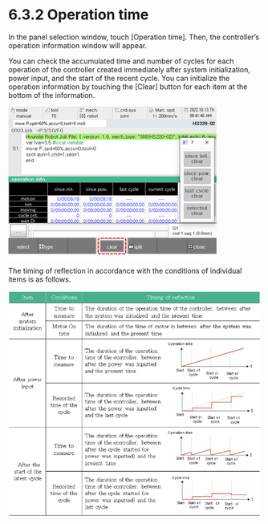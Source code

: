 ﻿# 6.3.2 Operation time

In the panel selection window, touch \[Operation time\]. Then, the controller’s operation information window will appear.

You can check the accumulated time and number of cycles for each operation of the controller created immediately after system initialization, power input, and the start of the recent cycle. You can initialize the operation information by touching the \[Clear\] button for each item at the bottom of the information.

![Figure 41 Operation information](../../_assets/tp630/pane-operating_eng.png)



The timing of reflection in accordance with the conditions of individual items is as follows.

![](../../_assets/image_449.png)

